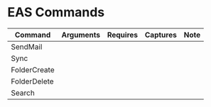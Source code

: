 # EAS Commands

| Command      | Arguments | Requires         | Captures    | Note |
| ------------ | --------- | ---------------- | ----------- | ---- |
| SendMail     |           |                  |             |      |
| Sync         |           |                  |             |      |
| FolderCreate |           |                  |             |      |
| FolderDelete |           |                  |             |      |
| Search       |           |                  |             |      |
